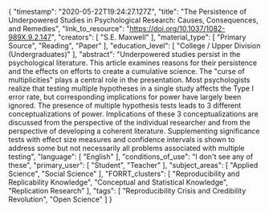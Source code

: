 {
    "timestamp": "2020-05-22T19:24:27.127Z",
    "title": "The Persistence of Underpowered Studies in Psychological Research: Causes, Consequences, and Remedies",
    "link_to_resource": "https://doi.org/10.1037/1082-989X.9.2.147",
    "creators": [
        "S.E. Maxwell"
    ],
    "material_type": [
        "Primary Source",
        "Reading",
        "Paper"
    ],
    "education_level": [
        "College / Upper Division (Undergraduates)"
    ],
    "abstract": "Underpowered studies persist in the psychological literature. This article examines reasons for their persistence and the effects on efforts to create a cumulative science. The \"curse of multiplicities\" plays a central role in the presentation. Most psychologists realize that testing multiple hypotheses in a single study affects the Type I error rate, but corresponding implications for power have largely been ignored. The presence of multiple hypothesis tests leads to 3 different conceptualizations of power. Implications of these 3 conceptualizations are discussed from the perspective of the individual researcher and from the perspective of developing a coherent literature. Supplementing significance tests with effect size measures and confidence intervals is shown to address some but not necessarily all problems associated with multiple testing",
    "language": [
        "English"
    ],
    "conditions_of_use": "I don't see any of these",
    "primary_user": [
        "Student",
        "Teacher"
    ],
    "subject_areas": [
        "Applied Science",
        "Social Science"
    ],
    "FORRT_clusters": [
        "Reproducibility and Replicability Knowledge",
        "Conceptual and Statistical Knowledge",
        "Replication Research"
    ],
    "tags": [
        "Reproducibility Crisis and Credibility Revolution",
        "Open Science"
    ]
}
